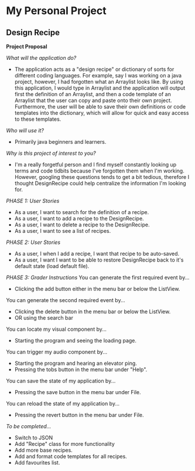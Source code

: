 # My Personal Project

## Design Recipe 

**Project Proposal**

*What will the application do?*
- The application acts as a "design recipe" or dictionary of sorts for different coding 
  languages. For example, say I was working on a java project, however, I had forgotten what
  an Arraylist looks like. By using this application, I would type in Arraylist and the 
  application will output first the definition of an Arraylist, and then a code template of an
  Arraylist that the user can copy and paste onto their own project. Furthermore, the user will be able 
  to save their own definitions or code templates into the dictionary, which will allow for quick
  and easy access to these templates. 

*Who will use it?*
- Primarily java beginners and learners.

*Why is this project of interest to you?*
- I'm a really forgetful person and I find myself constantly looking up terms and code tidbits because I've forgotten them
  when I'm working. However, googling these questions tends to get a bit tedious, therefore I thought DesignRecipe could help
  centralize the information I'm looking for.

*PHASE 1: User Stories*
- As a user, I want to search for the definition of a recipe.
- As a user, I want to add a recipe to the DesignRecipe.
- As a user, I want to delete a recipe to the DesignRecipe.
- As a user, I want to see a list of recipes.

*PHASE 2: User Stories*
- As a user, I when I add a recipe, I want that recipe to be auto-saved. 
- As a user, I want I want to be able to restore DesignRecipe back to it's default state (load default file).

*PHASE 3: Grader Instructions*
You can generate the first required event by...
- Clicking the add button either in the menu bar or below the ListView.

You can generate the second required event by...
- Clicking the delete button in the menu bar or below the ListView.
- OR using the search bar

You can locate my visual component by...
- Starting the program and seeing the loading page.

You can trigger my audio component by...
- Starting the program and hearing an elevator ping.
- Pressing the tobs button in the menu bar under "Help".

You can save the state of my application by...
- Pressing the save button in the menu bar under File.

You can reload the state of my application by...
- Pressing the revert button in the menu bar under File.

*To be completed...*
- Switch to JSON
- Add "Recipe" class for more functionality 
- Add more base recipes.
- Add and format code templates for all recipes.
- Add favourites list.

  
 
